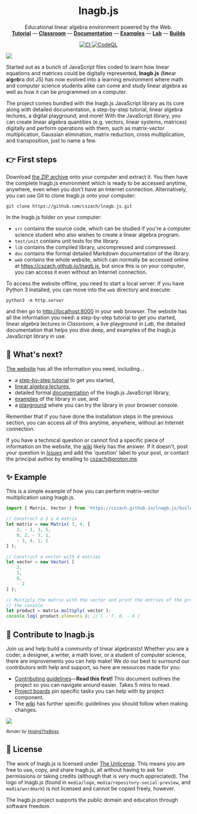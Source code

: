 <h1 align="center">lnagb.js</h1>

<p align="center">
    Educational linear algebra environment powered by the Web.
    <br/>
    <a href="https://cszach.github.io/lnagb.js/tutorial"><b>Tutorial</b></a>
    &mdash;
    <a href="https://cszach.github.io/lnagb.js/classroom"><b>Classroom</b></a>
    &mdash;
    <a href="https://cszach.github.io/lnagb.js/doc"><b>Documentation</b></a>
    &mdash;
    <a href="https://cszach.github.io/lnagb.js/examples"><b>Examples</b></a>
    &mdash;
    <a href="https://cszach.github.io/lnagb.js/lab"><b>Lab</b></a>
    &mdash;
    <a href="https://cszach.github.io/lnagb.js/builds"><b>Builds</b></a>
</p>

<p align="center">
    <a href="https://github.com/cszach/lnagb.js/actions/workflows/ci.yml">
        <img alt="CI" src="https://github.com/cszach/lnagb.js/actions/workflows/ci.yml/badge.svg?branch=dev" />
    </a>
    <a href="https://github.com/cszach/lnagb.js/actions/workflows/codeql-analysis.yml">
        <img alt="CodeQL" src="https://github.com/cszach/lnagb.js/actions/workflows/codeql-analysis.yml/badge.svg?branch=dev" />
    </a>
</p>

![](media/wordmark/png/wordmark-pad.png)

Started out as a bunch of JavaScript files coded to learn how linear equations
and matrices could be digitally represented, **lnagb.js** (<b>l</b>i<b>n</b>ear
<b>a</b>l<b>g</b>e<b>b</b>ra dot JS) has now evolved into a learning environment
where math and computer science students alike can come and study linear algebra
as well as how it can be programmed on a computer.

The project comes bundled with the lnagb.js JavaScript library as its core along
with detailed documentation, a step-by-step tutorial, linear algebra lectures,
a digital playground, and more! With the JavaScript library, you can create
linear algebra quantities (e.g. vectors, linear systems, matrices) digitally and
perform operations with them, such as matrix-vector multiplication, Gaussian
elimination, matrix reduction, cross multiplication, and transposition, just to
name a few.

:point_right: First steps
-------------------------

Download [the ZIP archive][download] onto your computer and extract it. You then
have the complete lnagb.js environment which is ready to be accessed anytime,
anywhere, even when you don't have an Internet connection. Alternatively, you
can use Git to clone lnagb.js onto your computer:

```shell
git clone https://github.com/cszach/lnagb.js.git
```

[download]: https://github.com/cszach/lnagb.js/archive/master.zip

In the lnagb.js folder on your computer:
- `src` contains the source code, which can be studied if you're a computer
  science student who also wishes to create a linear algebra program.
- `test/unit` contains unit tests for the library.
- `lib` contains the compiled library, uncompressed and compressed.
- `doc` contains the formal detailed Markdown documentation of the library.
- `web` contains the whole website, which can normally be accessed online at
  <https://cszach.github.io/lnagb.js>, but since this is on your computer,
  you can access it even without an Internet connection.

To access the website offline, you need to start a local server. If you have
Python 3 installed, you can move into the `web` directory and execute:

```shell
python3 -m http.server
```

and then go to <http://localhost:8000> in your web browser. The website has all
the information you need: a step-by-step tutorial to get you started, linear
algebra lectures in _Classroom_, a live playground in _Lab_, the detailed
documentation that helps you dive deep, and examples of the lnagb.js JavaScript
library in use.

:monocle_face: What's next?
---------------------------

[The website][website] has all the information you need, including...
- a [step-by-step tutorial][Tutorial] to get you started,
- [linear algebra lectures][Classroom],
- detailed formal [documentation][Doc] of the lnagb.js JavaScript library,
- [examples][Examples] of the library in use, and
- a [playground][Lab] where you can try the library in your browser console.

Remember that if you have done the installation steps in the previous section,
you can access all of this anytime, anywhere, without an Internet connection.

[website]: https://cszach.github.io/lnagb.js

[Tutorial]: https://cszach.github.io/lnagb.js/tutorial
[Classroom]: https://cszach.github.io/lnagb.js/classroom
[Doc]: https://cszach.github.io/lnagb.js/doc
[Examples]: https://cszach.github.io/lnagb.js/examples
[Lab]: https://cszach.github.io/lnagb.js/lab

If you have a technical question or cannot find a specific piece of information
on the website, the [wiki][wiki] likely has the answer. If it doesn't, post your
question in [_Issues_][issues] and add the 'question' label to your post, or
contact the principal author by emailing to <cszach@proton.me>.

[wiki]: https://github.com/cszach/lnagb.js/wiki
[issues]: https://github.com/cszach/lnagb.js/issues

:sparkles: Example
------------------

This is a simple example of how you can perform matrix-vector multiplication
using lnagb.js.

```javascript
import { Matrix, Vector } from 'https://cszach.github.io/lnagb.js/builds/lnagb.js';

// Construct a 3 x 4 matrix
let matrix = new Matrix( 3, 4, [
    2, - 1, 3, 5,
    0, 2, - 3, 1,
    - 3, 4, 1, 2
] );

// Construct a vector with 4 entries
let vector = new Vector( [
    2,
    1,
    0,
    - 2
] );

// Multiply the matrix with the vector and print the entries of the product to
// the console
let product = matrix.multiply( vector );
console.log( product.elements ); // [ - 7, 0, - 6 ]
```

:dancers: Contribute to lnagb.js
--------------------------------

Join us and help build a community of linear algebraists! Whether you are a
coder, a designer, a writer, a math lover, or a student of computer science,
there are improvements you can help make! We do our best to surround our
contributors with help and support, so here are resources made for you:

- [Contributing guidelines](CONTRIBUTING.md)&mdash;**Read this first!** This
  document outlines the project so you can navigate around easier. Takes 5 mins
  to read.
- [Project boards](https://github.com/cszach/lnagb.js/projects) pin specific
  tasks you can help with by project component.
- The [wiki](https://github.com/cszach/lnagb.js/wiki) has further specific
  guidelines you should follow when making changes.

![](https://user-images.githubusercontent.com/29008608/124381854-c9bf0b80-dcee-11eb-8e88-d93412d3be37.png)

<sup>_Render by [HoangTheBoss](http://links.hoangtheboss.xyz/)._</sup>

:page_with_curl: License
------------------------

The work of lnagb.js is licensed under [The Unlicense](https://unlicense.org/).
This means you are free to use, copy, and share lnagb.js, all without having to
ask for permissions or taking credits (although that is very much appreciated).
The logo of lnagb.js (found in `media/logo`, `media/repository-social-preview`,
and `media/wordmark`) is not licensed and cannot be copied freely, however.

The lnagb.js project supports the public domain and education through software
freedom.
